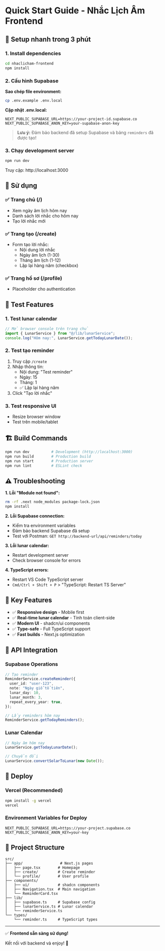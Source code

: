 # Quick Start Guide - Nhắc Lịch Âm Frontend

## 🚀 Setup nhanh trong 3 phút

### 1. Install dependencies

```bash
cd nhaclicham-frontend
npm install
```

### 2. Cấu hình Supabase

**Sao chép file environment:**

```bash
cp .env.example .env.local
```

**Cập nhật .env.local:**

```env
NEXT_PUBLIC_SUPABASE_URL=https://your-project-id.supabase.co
NEXT_PUBLIC_SUPABASE_ANON_KEY=your-supabase-anon-key
```

> **Lưu ý:** Đảm bảo backend đã setup Supabase và bảng `reminders` đã được tạo!

### 3. Chạy development server

```bash
npm run dev
```

Truy cập: http://localhost:3000

## 📱 Sử dụng

### ✅ Trang chủ (/)

- Xem ngày âm lịch hôm nay
- Danh sách lời nhắc cho hôm nay
- Tạo lời nhắc mới

### ✅ Trang tạo (/create)

- Form tạo lời nhắc:
  - Nội dung lời nhắc
  - Ngày âm lịch (1-30)
  - Tháng âm lịch (1-12)
  - Lặp lại hàng năm (checkbox)

### ✅ Trang hồ sơ (/profile)

- Placeholder cho authentication

## 🧪 Test Features

### 1. Test lunar calendar

```javascript
// Mở browser console trên trang chủ
import { LunarService } from "@/lib/lunarService";
console.log("Hôm nay:", LunarService.getTodayLunarDate());
```

### 2. Test tạo reminder

1. Truy cập `/create`
2. Nhập thông tin:
   - Nội dung: "Test reminder"
   - Ngày: 15
   - Tháng: 1
   - ✅ Lặp lại hàng năm
3. Click "Tạo lời nhắc"

### 3. Test responsive UI

- Resize browser window
- Test trên mobile/tablet

## 🏗️ Build Commands

```bash
npm run dev          # Development (http://localhost:3000)
npm run build        # Production build
npm run start        # Production server
npm run lint         # ESLint check
```

## ⚠️ Troubleshooting

**1. Lỗi "Module not found":**

```bash
rm -rf .next node_modules package-lock.json
npm install
```

**2. Lỗi Supabase connection:**

- Kiểm tra environment variables
- Đảm bảo backend Supabase đã setup
- Test với Postman: `GET http://backend-url/api/reminders/today`

**3. Lỗi lunar calendar:**

- Restart development server
- Check browser console for errors

**4. TypeScript errors:**

- Restart VS Code TypeScript server
- `Cmd/Ctrl + Shift + P` > "TypeScript: Restart TS Server"

## 🎯 Key Features

- ✅ **Responsive design** - Mobile first
- ✅ **Real-time lunar calendar** - Tính toán client-side
- ✅ **Modern UI** - shadcn/ui components
- ✅ **Type-safe** - Full TypeScript support
- ✅ **Fast builds** - Next.js optimization

## 🔄 API Integration

### Supabase Operations

```typescript
// Tạo reminder
ReminderService.createReminder({
  user_id: "user-123",
  note: "Ngày giỗ tổ tiên",
  lunar_day: 10,
  lunar_month: 3,
  repeat_every_year: true,
});

// Lấy reminders hôm nay
ReminderService.getTodayReminders();
```

### Lunar Calendar

```typescript
// Ngày âm hôm nay
LunarService.getTodayLunarDate();

// Chuyển đổi
LunarService.convertSolarToLunar(new Date());
```

## 🚢 Deploy

### Vercel (Recommended)

```bash
npm install -g vercel
vercel
```

### Environment Variables for Deploy

```
NEXT_PUBLIC_SUPABASE_URL=https://your-project.supabase.co
NEXT_PUBLIC_SUPABASE_ANON_KEY=your-key
```

## 📁 Project Structure

```
src/
├── app/                 # Next.js pages
│   ├── page.tsx        # Homepage
│   ├── create/         # Create reminder
│   └── profile/        # User profile
├── components/
│   ├── ui/             # shadcn components
│   ├── Navigation.tsx  # Main navigation
│   └── ReminderCard.tsx
├── lib/
│   ├── supabase.ts     # Supabase config
│   ├── lunarService.ts # Lunar calendar
│   └── reminderService.ts
└── types/
    └── reminder.ts     # TypeScript types
```

---

✅ **Frontend sẵn sàng sử dụng!**

Kết nối với backend và enjoy! 🎉
